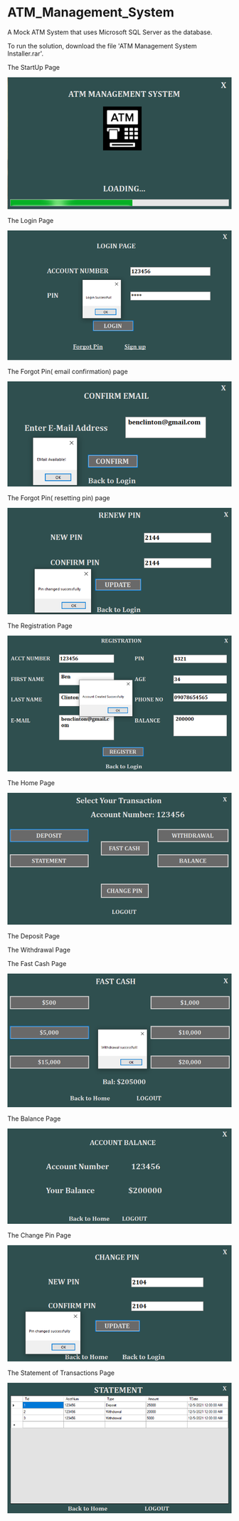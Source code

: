 # ATM_Management_System
A Mock ATM System that uses Microsoft SQL Server as the database.

To run the solution, download the file 'ATM Management System Installer.rar'.

The StartUp Page

<img src = "Images/Opening Page.png">

The Login Page

<img src = "Images/Login Page.png">

The Forgot Pin( email confirmation) page

<img src = "Images/Forgot Pin( email confirmation) page.png">

The Forgot Pin( resetting pin) page

<img src = "Images/Forgot Pin( resetting pin) page.png">

The Registration Page

<img src = "Images/Registration Page.png">

The Home Page

<img src = "Images/Home Page.png">

The Deposit Page



The Withdrawal Page



The Fast Cash Page

<img src = "Images/Fast Cash Page.png">

The Balance Page

<img src = "Images/Balance Page.png">

The Change Pin Page

<img src = "Images/Change Pin Page.png">

The Statement of Transactions Page

<img src = "Images/Statement Page.png">
